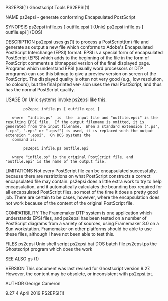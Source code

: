 PS2EPSI(1)                                                                                                                                         Ghostscript Tools                                                                                                                                         PS2EPSI(1)

NAME
       ps2epsi - generate conforming Encapsulated PostScript

SYNOPSIS
       ps2epsi infile.ps [ outfile.epsi ] (Unix)
       ps2epsi infile.ps [ outfile.epi ] (DOS)

DESCRIPTION
       ps2epsi  uses  gs(1)  to  process  a  PostScript(tm)  file  and generate as output a new file which conforms to Adobe's Encapsulated PostScript Interchange (EPSI) format.  EPSI is a special form of encapsulated PostScript (EPS) which adds to the beginning of the file in the form of PostScript comments a
       bitmapped version of the final displayed page.  Programs which understand EPSI (usually word processors or DTP programs) can use this bitmap to give a preview version on screen of the PostScript.  The displayed quality is often not very good (e.g., low resolution, no colours), but the final printed ver‐
       sion uses the real PostScript, and thus has the normal PostScript quality.

USAGE
       On Unix systems invoke ps2epsi like this:

            ps2epsi infile.ps [ outfile.epsi ]

       where  "infile.ps"  is  the  input file and "outfile.epsi" is the resulting EPSI file.  If the output filename is omitted, it is generated from the input filename.  When a standard extension (".ps", ".cps", ".eps" or ".epsf") is used, it is replaced with the output extension ".epsi".  On DOS systems the
       command is:

            ps2epsi infile.ps outfile.epi

       where "infile.ps" is the original PostScript file, and "outfile.epi" is the name of the output file.

LIMITATIONS
       Not every PostScript file can be encapsulated successfully, because there are restrictions on what PostScript constructs a correct encapsulated file may contain.  ps2epsi does a little extra work to try to help encapsulation, and it automatically calculates the bounding box required for all encapsulated
       PostScript files, so most of the time it does a pretty good job. There are certain to be cases, however, where the encapsulation does not work because of the content of the original PostScript file.

COMPATIBILITY
       The  Framemaker DTP system is one application which understands EPSI files, and ps2epsi has been tested on a number of PostScript diagrams from a variety of sources, using Framemaker 3.0 on a Sun workstation.  Framemaker on other platforms should be able to use these files, although I have not been able
       to test this.

FILES
       ps2epsi       Unix shell script
       ps2epsi.bat   DOS batch file
       ps2epsi.ps    the Ghostscript program which does the work

SEE ALSO
       gs (1)

VERSION
       This document was last revised for Ghostscript version 9.27.  However, the content may be obsolete, or inconsistent with ps2epsi.txt.

AUTHOR
       George Cameron

9.27                                                                                                                                                  4 April 2019                                                                                                                                           PS2EPSI(1)
